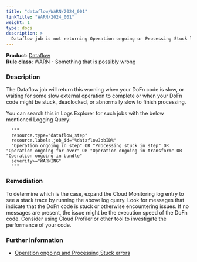 ```yaml
---
title: "dataflow/WARN/2024_001"
linkTitle: "WARN/2024_001"
weight: 1
type: docs
description: >
  Dataflow job is not returning Operation ongoing or Processing Stuck logs.
---
```


**Product**: [Dataflow](https://cloud.google.com/dataflow)\
**Rule class**: WARN - Something that is possibly wrong

### Description

The Dataflow job will return this warning when your DoFn code is slow, or
waiting for some slow external operation to complete or when your DoFn code
might be stuck, deadlocked, or abnormally slow to finish processing.

You can search this in Logs Explorer for such jobs with the below mentioned Logging Query:

      """
      resource.type="dataflow_step"
      resource.labels.job_id="%dataflowJobID%"
      "Operation ongoing in step" OR "Processing stuck in step" OR "Operation ongoing for over" OR "Operation ongoing in transform" OR "Operation ongoing in bundle"
      severity>="WARNING"
      """

### Remediation

To determine which is the case, expand the Cloud Monitoring log entry to see a stack trace by running the above log query. Look for messages that indicate that the DoFn code is stuck or otherwise encountering issues. If no messages are present, the issue might be the execution speed of the DoFn code. Consider using Cloud Profiler or other tool to investigate the performance of your code.

### Further information

- [Operation ongoing and Processing Stuck errors](https://cloud.google.com/dataflow/docs/guides/common-errors#processing-stuck)
